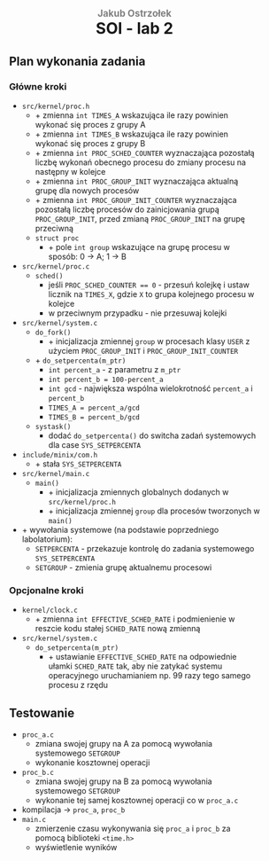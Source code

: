 <div style="padding: 2% 5%">
<h1 style="text-align: center;">
<div style="color:grey; font-size: 0.6em;">Jakub Ostrzołek</div>
<div>SOI - lab 2</div>
</h1>

## Plan wykonania zadania
### Główne kroki
* `src/kernel/proc.h`
  * \+ zmienna `int TIMES_A` wskazująca ile razy powinien wykonać się proces z grupy A
  * \+ zmienna `int TIMES_B` wskazująca ile razy powinien wykonać się proces z grupy B
  * \+ zmienna `int PROC_SCHED_COUNTER` wyznaczająca pozostałą liczbę wykonań obecnego procesu do zmiany procesu na następny w kolejce
  * \+ zmienna `int PROC_GROUP_INIT` wyznaczająca aktualną grupę dla nowych procesów 
  * \+ zmienna `int PROC_GROUP_INIT_COUNTER` wyznaczająca pozostałą liczbę procesów do zainicjowania grupą `PROC_GROUP_INIT`, przed zmianą `PROC_GROUP_INIT` na grupę przeciwną
  * `struct proc`
    * \+ pole `int group` wskazujące na grupę procesu w sposób: 0 -> A; 1 -> B
* `src/kernel/proc.c`
  * `sched()`
    * jeśli `PROC_SCHED_COUNTER == 0` - przesuń kolejkę i ustaw licznik na `TIMES_X`, gdzie `X` to grupa kolejnego procesu w kolejce
    * w przeciwnym przypadku - nie przesuwaj kolejki
* `src/kernel/system.c`
  * `do_fork()`
    * \+ inicjalizacja zmiennej `group` w procesach klasy `USER` z użyciem `PROC_GROUP_INIT` i `PROC_GROUP_INIT_COUNTER`
  * \+ `do_setpercenta(m_ptr)`
    * `int percent_a` - z parametru z `m_ptr`
    * `int percent_b = 100-percent_a`
    * `int gcd` - największa wspólna wielokrotność `percent_a` i `percent_b`
    * `TIMES_A = percent_a/gcd`
    * `TIMES_B = percent_b/gcd`
  * `systask()`
    * dodać `do_setpercenta()` do switcha zadań systemowych dla case `SYS_SETPERCENTA`
* `include/minix/com.h`
  * \+ stała `SYS_SETPERCENTA` 
* `src/kernel/main.c`
  * `main()`
    * \+ inicjalizacja zmiennych globalnych dodanych w `src/kernel/proc.h`
    * \+ inicjalizacja zmiennej `group` dla procesów tworzonych w `main()`
* \+ wywołania systemowe (na podstawie poprzedniego labolatorium):
  * `SETPERCENTA` - przekazuje kontrolę do zadania systemowego `SYS_SETPERCENTA`
  *  `SETGROUP` - zmienia grupę aktualnemu procesowi
### Opcjonalne kroki
* `kernel/clock.c`
  * \+ zmienna `int EFFECTIVE_SCHED_RATE` i podmienienie w reszcie kodu stałej `SCHED_RATE` nową zmienną
* `src/kernel/system.c`
  * `do_setpercenta(m_ptr)`
    * \+ ustawianie `EFFECTIVE_SCHED_RATE` na odpowiednie ułamki `SCHED_RATE` tak, aby nie zatykać systemu operacyjnego uruchamianiem np. 99 razy tego samego procesu z rzędu
## Testowanie
* `proc_a.c`
  * zmiana swojej grupy na A za pomocą wywołania systemowego `SETGROUP`
  * wykonanie kosztownej operacji
* `proc_b.c`
  * zmiana swojej grupy na B za pomocą wywołania systemowego `SETGROUP`
  * wykonanie tej samej kosztownej operacji co w `proc_a.c`
* kompilacja -> `proc_a`, `proc_b`
* `main.c`
  * zmierzenie czasu wykonywania się `proc_a` i `proc_b` za pomocą biblioteki `<time.h>`
  * wyświetlenie wyników
